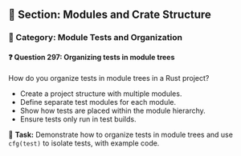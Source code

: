 ## 📘 Section: Modules and Crate Structure  
### 🔹 Category: Module Tests and Organization  
#### ❓ Question 297: Organizing tests in module trees

How do you organize tests in module trees in a Rust project?

- Create a project structure with multiple modules.
- Define separate test modules for each module.
- Show how tests are placed within the module hierarchy.
- Ensure tests only run in test builds.

🔧 **Task:** Demonstrate how to organize tests in module trees and use `cfg(test)` to isolate tests, with example code.
